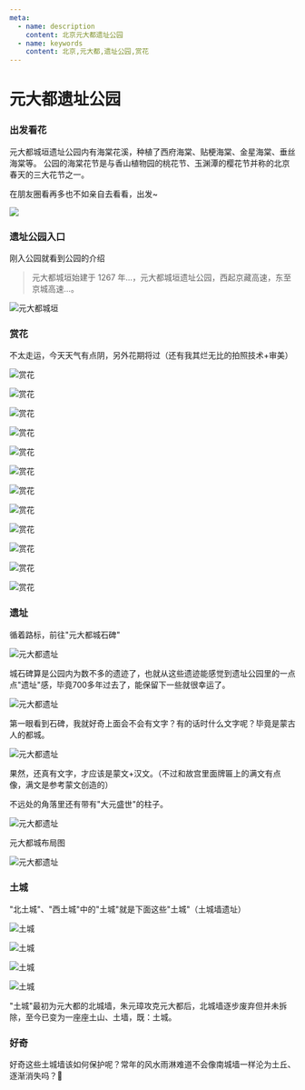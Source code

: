 ```yaml
---
meta:
  - name: description
    content: 北京元大都遗址公园
  - name: keywords
    content: 北京,元大都,遗址公园,赏花
---
```

# 元大都遗址公园

### 出发看花

元大都城垣遗址公园内有海棠花溪，种植了西府海棠、贴梗海棠、金星海棠、垂丝海棠等。
公园的海棠花节是与香山植物园的桃花节、玉渊潭的樱花节并称的北京春天的三大花节之一。

在朋友圈看再多也不如亲自去看看，出发~

![](https://4.z.wiki/autoupload/2022-09-10/b5234fbd424c4634bd68da042e7f11e7.image.png)

### 遗址公园入口

刚入公园就看到公园的介绍

> 元大都城垣始建于 1267 年...，元大都城垣遗址公园，西起京藏高速，东至京城高速...。

![元大都城垣](https://0.z.wiki/images/20220417/a31fa9c0439748329093a296747b2774.png)

### 赏花

不太走运，今天天气有点阴，另外花期将过（还有我其烂无比的拍照技术+审美）

![赏花](https://1.z.wiki/images/20220417/ed457ea07f104e9597abcc7de6a8774a.png)

![赏花](https://2.z.wiki/images/20220417/b42023e06afc49a29fa6c8c50b3725a1.png)

![赏花](https://3.z.wiki/images/20220417/6e2b479ed2184a02bfb0977f2bcfba8b.png)

![赏花](https://4.z.wiki/images/20220417/d05c1bcffe8a4c9189e2120454883661.png)

![赏花](https://0.z.wiki/images/20220417/e35c47501e3d42d0aee33833f6e0215a.png)

![赏花](https://1.z.wiki/images/20220417/2935566c861a4d09a10cf1e513784352.png)

![赏花](https://2.z.wiki/images/20220417/81c3513665754a2cb715f24cfc2b7fed.png)

![赏花](https://3.z.wiki/images/20220417/4fca6ac834454c42ac0bbb791610c3b4.png)

![赏花](https://4.z.wiki/images/20220417/1c7db4fe2bc7410ca721238552f39bd8.png)

![赏花](https://0.z.wiki/images/20220417/f7acb79841e5494fbe26d829acc5cddd.png)

![赏花](https://1.z.wiki/images/20220417/95b0900a1308447aa22a648b3af1859a.png)

![赏花](https://2.z.wiki/images/20220417/d6b0c1b7f25e473fa327a6bff1f75381.png)

### 遗址

循着路标，前往"元大都城石碑"

![元大都遗址](https://3.z.wiki/images/20220417/c9bf460b6889412fb55e64f9ecf7c4c8.png)

城石碑算是公园内为数不多的遗迹了，也就从这些遗迹能感觉到遗址公园里的一点点"遗址"感，毕竟700多年过去了，能保留下一些就很幸运了。

![元大都遗址](https://4.z.wiki/images/20220417/afe3cc7ac11d4fcb981afe9391392c34.png)

第一眼看到石碑，我就好奇上面会不会有文字？有的话时什么文字呢？毕竟是蒙古人的都城。

![元大都遗址](https://0.z.wiki/images/20220417/ffb039decd1e47a8ae41abf4a1ceede4.png)

果然，还真有文字，才应该是蒙文+汉文。（不过和故宫里面牌匾上的满文有点像，满文是参考蒙文创造的）

不远处的角落里还有带有"大元盛世"的柱子。

![元大都遗址](https://1.z.wiki/images/20220417/96fb2587f7294f3aae82bd570876ad2c.png)

元大都城布局图

![元大都遗址](https://2.z.wiki/images/20220417/6ab58d57c3b94d48bdf970ac086ff8ab.png)

### 土城

"北土城"、"西土城"中的"土城"就是下面这些"土城"（土城墙遗址）

![土城](https://3.z.wiki/images/20220417/72b1478888354146bb8695400317f687.png)

![土城](https://4.z.wiki/images/20220417/aba867aa006b4a2d9af00274709a1519.png)

![土城](https://0.z.wiki/images/20220417/e99fe9c942154fcf87370b4996c0e8ac.png)

![土城](https://1.z.wiki/images/20220417/ab8a9481055d41218c724745bf578169.png)

"土城"最初为元大都的北城墙，朱元璋攻克元大都后，北城墙逐步废弃但并未拆除，至今已变为一座座土山、土墙，既：土城。

### 好奇

好奇这些土城墙该如何保护呢？常年的风水雨淋难道不会像南城墙一样沦为土丘、逐渐消失吗？🤔

<TheEnd />

